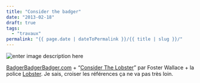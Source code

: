 ```yaml
---
title: "Consider the badger"
date: "2013-02-18"
draft: true
tags:
  - "travaux"
permalink: "{{ page.date | dateToPermalink }}/{{ title | slug }}/"
---
```


![enter image description here](/assets/images/tumblr_miepri6uTI1s2ha81o1_r1_400.png)

[BadgerBadgerBadger.com](http://www.badgerbadgerbadger.com/) + “[Consider The Lobster](http://en.wikipedia.org/wiki/Consider_the_Lobster)” par Foster Wallace + la police [Lobster](http://www.dafont.com/fr/lobster.font). Je sais, croiser les références ça ne va pas très loin.
